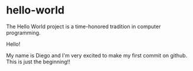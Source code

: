 # hello-world
The Hello World project is a time-honored tradition in computer programming. 

Hello!

My name is Diego and I'm very excited to make my first commit on github. This is just the beginning!!
